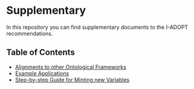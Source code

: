 # Supplementary

In this repository you can find supplementary documents to the I-ADOPT recommendations.

## Table of Contents

* [Alignments to other Ontological Frameworks](alignments)
* [Example Applications](applications)
* [Step-by-step Guide for Minting new Variables](step-by-step)
